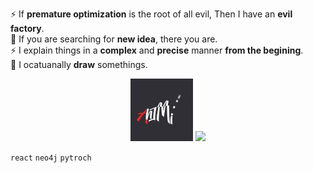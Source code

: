 ⚡ If **premature optimization** is the root of all evil, Then I have an **evil factory**.   
💬 If you are searching for **new idea**, there you are.  
⚡ I explain things in a **complex** and **precise** manner **from the begining**.  
🎨 I ocatuanally **draw** somethings.  

<p align="center">
<a href="https://t.me/AhIMi_channel" title="AhIMi channel" target="_blank"><img src="AhIMi.jpg" ></a>
<a href="https://twitter.com/realamirhe" title="twitter" target="_blank"><img width="100" src="https://brandeps.com/icon-download/T/Twitter-icon-vector-04.svg"></a>
</p>

`react` `neo4j` `pytroch`
